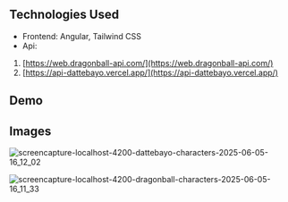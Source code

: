 ## Technologies Used

* Frontend: Angular, Tailwind CSS
* Api: 
1. [https://web.dragonball-api.com/](https://web.dragonball-api.com/)
2. [https://api-dattebayo.vercel.app/](https://api-dattebayo.vercel.app/)

## Demo

## Images

![screencapture-localhost-4200-dattebayo-characters-2025-06-05-16_12_02](https://github.com/user-attachments/assets/d68f347a-cd3d-45f9-8f3c-03d53d71b572)

![screencapture-localhost-4200-dragonball-characters-2025-06-05-16_11_33](https://github.com/user-attachments/assets/ca0a2dbc-590d-4922-b124-2f61ec17e504)
